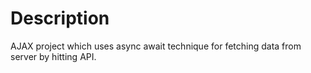 # Description

AJAX project which uses async await technique for fetching data from server by hitting API.
